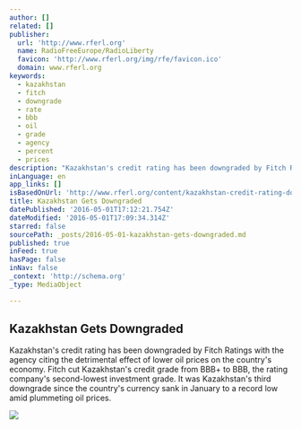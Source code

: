 ```yaml
---
author: []
related: []
publisher:
  url: 'http://www.rferl.org'
  name: RadioFreeEurope/RadioLiberty
  favicon: 'http://www.rferl.org/img/rfe/favicon.ico'
  domain: www.rferl.org
keywords:
  - kazakhstan
  - fitch
  - downgrade
  - rate
  - bbb
  - oil
  - grade
  - agency
  - percent
  - prices
description: "Kazakhstan's credit rating has been downgraded by Fitch Ratings with the agency citing the detrimental effect of lower oil prices on the country's economy. Fitch cut Kazakhstan's credit grade from BBB+ to BBB, the rating company's second-lowest investment grade. It was Kazakhstan's third downgrade since the country's currency sank in January to a record low amid plummeting oil prices."
inLanguage: en
app_links: []
isBasedOnUrl: 'http://www.rferl.org/content/kazakhstan-credit-rating-downgraded/27709374.html'
title: Kazakhstan Gets Downgraded
datePublished: '2016-05-01T17:12:21.754Z'
dateModified: '2016-05-01T17:09:34.314Z'
starred: false
sourcePath: _posts/2016-05-01-kazakhstan-gets-downgraded.md
published: true
inFeed: true
hasPage: false
inNav: false
_context: 'http://schema.org'
_type: MediaObject

---
```

<article style=""><h1>Kazakhstan Gets Downgraded</h1><p>Kazakhstan's credit rating has been downgraded by Fitch Ratings with the agency citing the detrimental effect of lower oil prices on the country's economy. Fitch cut Kazakhstan's credit grade from BBB+ to BBB, the rating company's second-lowest investment grade. It was Kazakhstan's third downgrade since the country's currency sank in January to a record low amid plummeting oil prices.</p><img src="http://gdb.rferl.org/DFD4F26E-5D4C-446C-967E-9F557831EB95_mw1024_mh1024_s.jpg" /></article>